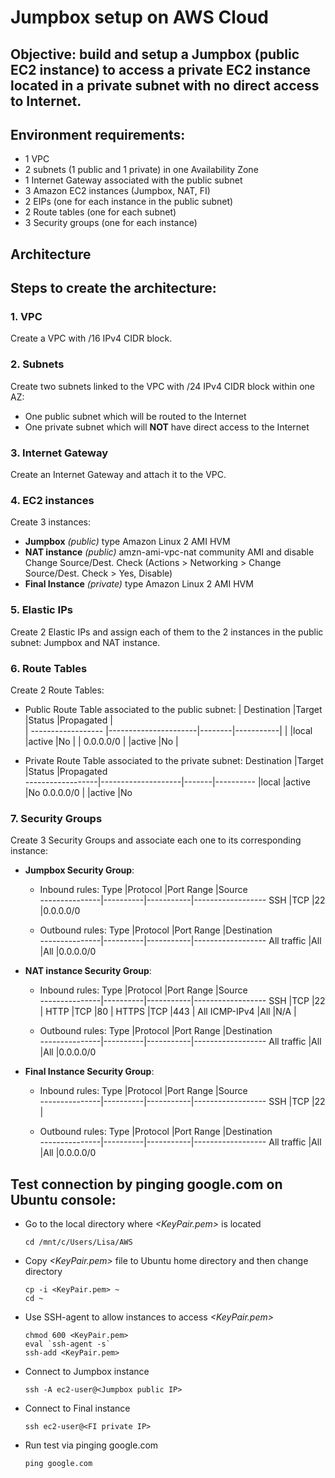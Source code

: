 # Jumpbox setup on AWS Cloud

## Objective: build and setup a Jumpbox (public EC2 instance) to access a private EC2 instance located in a private subnet with no direct access to Internet.

## Environment requirements:
- 1 VPC
- 2 subnets (1 public and 1 private) in one Availability Zone
- 1 Internet Gateway associated with the public subnet
- 3 Amazon EC2 instances (Jumpbox, NAT, FI)
- 2 EIPs (one for each instance in the public subnet)
- 2 Route tables (one for each subnet)
- 3 Security groups (one for each instance)

## Architecture
*<insert photo here>*

## Steps to create the architecture:
### 1. VPC
Create a VPC with <IP>/16 IPv4 CIDR block.

### 2. Subnets
Create two subnets linked to the VPC with <IP>/24 IPv4 CIDR block within one AZ:
- One public subnet which will be routed to the Internet
- One private subnet which will **NOT** have direct access to the Internet

### 3. Internet Gateway
Create an Internet Gateway and attach it to the VPC.

### 4. EC2 instances
Create 3 instances:
- **Jumpbox** *(public)* type Amazon Linux 2 AMI HVM
- **NAT instance** *(public)* amzn-ami-vpc-nat community AMI and disable Change Source/Dest. Check (Actions > Networking > Change Source/Dest. Check > Yes, Disable)
- **Final Instance** *(private)* type Amazon Linux 2 AMI HVM

### 5. Elastic IPs
Create 2 Elastic IPs and assign each of them to the 2 instances in the public subnet: Jumpbox and NAT instance.

### 6. Route Tables
Create 2 Route Tables:
- Public Route Table associated to the public subnet:
| Destination        |Target                |Status  |Propagated |      
| ------------------ |----------------------|--------|-----------|
| *<VPC IPv4 CIDR>*  |local                 |active  |No         |
| 0.0.0.0/0          |*<IGW id>*            |active  |No         |

- Private Route Table associated to the private subnet:
  Destination       |Target              |Status |Propagated        
  ------------------|--------------------|-------|----------
  *<VPC IPv4 CIDR>* |local               |active |No
  0.0.0.0/0         |*<NAT instance id>* |active |No

### 7. Security Groups
Create 3 Security Groups and associate each one to its corresponding instance:
- **Jumpbox Security Group**:
  - Inbound rules:
    Type           |Protocol  |Port Range |Source      
    ---------------|----------|-----------|------------------
    SSH            |TCP       |22         |0.0.0.0/0

  - Outbound rules:
    Type           |Protocol  |Port Range |Destination      
    ---------------|----------|-----------|------------------
    All traffic    |All       |All        |0.0.0.0/0

- **NAT instance Security Group**:
  - Inbound rules:
    Type           |Protocol  |Port Range |Source      
    ---------------|----------|-----------|------------------
    SSH            |TCP       |22         |*<VPC IPv4 CIDR>*
    HTTP           |TCP       |80         |*<VPC IPv4 CIDR>*
    HTTPS          |TCP       |443        |*<VPC IPv4 CIDR>*
    All ICMP-IPv4  |All       |N/A        |*<VPC IPv4 CIDR>*

  - Outbound rules:
    Type           |Protocol  |Port Range |Destination      
    ---------------|----------|-----------|------------------
    All traffic    |All       |All        |0.0.0.0/0

- **Final Instance Security Group**:
  - Inbound rules:
    Type           |Protocol  |Port Range |Source      
    ---------------|----------|-----------|------------------
    SSH            |TCP       |22         |*<VPC IPv4 CIDR>*

  - Outbound rules:
    Type           |Protocol  |Port Range |Destination      
    ---------------|----------|-----------|------------------
    All traffic    |All       |All        |0.0.0.0/0

## Test connection by pinging google.com on Ubuntu console:
- Go to the local directory where *<KeyPair.pem>* is located
  ```
  cd /mnt/c/Users/Lisa/AWS
  ```
- Copy *<KeyPair.pem>* file to Ubuntu home directory and then change directory
  ```
  cp -i <KeyPair.pem> ~
  cd ~
  ```
- Use SSH-agent to allow instances to access *<KeyPair.pem>*
  ```
  chmod 600 <KeyPair.pem>
  eval `ssh-agent -s`
  ssh-add <KeyPair.pem>
  ```
- Connect to Jumpbox instance
  ```
  ssh -A ec2-user@<Jumpbox public IP>
  ```
- Connect to Final instance
  ```
  ssh ec2-user@<FI private IP>
  ```
- Run test via pinging google.com
  ```
  ping google.com
  ```
